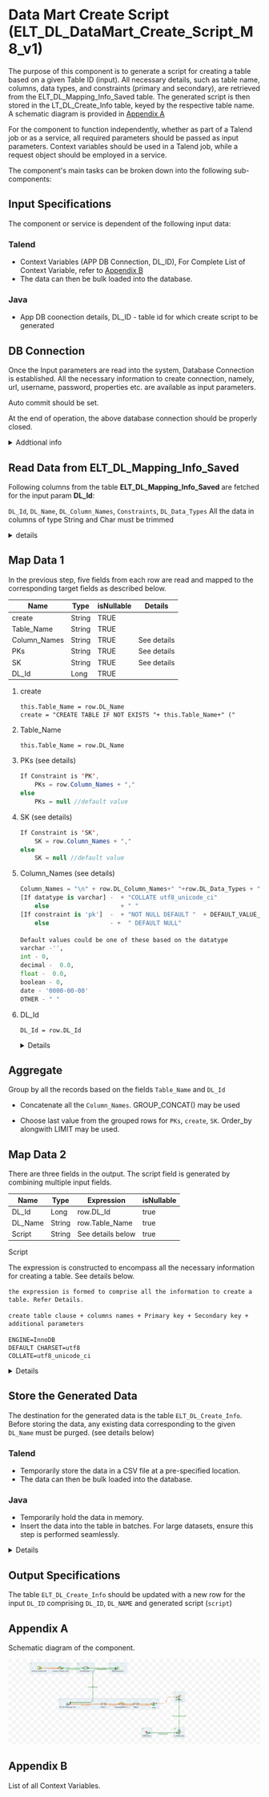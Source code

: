 # Data Mart Create Script (ELT_DL_DataMart_Create_Script_M8_v1)

The purpose of this component is to generate a script for creating a table based on a given Table ID (input). All necessary details, such as table name, columns, data types, and constraints (primary and secondary), are retrieved from the ELT_DL_Mapping_Info_Saved table. The generated script is then stored in the LT_DL_Create_Info table, keyed by the respective table name. A schematic diagram is provided in [Appendix A](#appendix-a)

For the component to function independently, whether as part of a Talend job or as a service, all required parameters should be passed as input parameters. Context variables should be used in a Talend job, while a request object should be employed in a service.

The component's main tasks can be broken down into the following sub-components:

## Input Specifications
The component or service is dependent of the following input data:
### Talend

- Context Variables (APP DB Connection, DL_ID), For Complete List of Context Variable, refer to [Appendix B](#appendix-b)
- The data can then be bulk loaded into the database.

### Java

- App DB coonection details, DL_ID - table id for which create script to be generated

## DB Connection 

Once the Input parameters are read into the system, Database Connection is established. All the necessary information to create connection, namely, url, username, password, properties etc. are available as input parameters. 

Auto commit should be set.

At the end of operation, the above database connection should be properly closed.

<details>
<summary>Addtional info</summary>
Below are the details to setup a mysql connection

```java
properties_string = "noDatetimeStringSync=true"
dbUrl = "jdbc:mysql://" + context.APP_HOST + ":" + context.APP_PORT + "/" + context.APP_DBNAME + "?" + properties_string;
...

```
username and password need to passed to create connection.
</details>

## Read Data from ELT_DL_Mapping_Info_Saved
Following  columns from the table **ELT_DL_Mapping_Info_Saved** are fetched for the input param **DL_Id**:

`DL_Id`, `DL_Name`, `DL_Column_Names`, `Constraints`, `DL_Data_Types`
All the data in columns of type String and Char must be trimmed
<details>
<summary>details</summary>
Query

``` sql
SELECT 
    `ELT_DL_Mapping_Info_Saved`.`DL_Id`, 
    `ELT_DL_Mapping_Info_Saved`.`DL_Name`, 
    `ELT_DL_Mapping_Info_Saved`.`DL_Column_Names`, 
    `ELT_DL_Mapping_Info_Saved`.`Constraints`, 
    `ELT_DL_Mapping_Info_Saved`.`DL_Data_Types` 
FROM 
    `ELT_DL_Mapping_Info_Saved` 
WHERE 
    `DL_Id` = '" + DL_Id + "'
```

</details>

## Map Data 1

In the previous step, five fields from each row are read and mapped to the corresponding target fields as described below.



| Name	| Type	| isNullable	| Details|
| --- | ---| ---| ---|
| create	| String	| TRUE	| 	|
| Table_Name | String | TRUE	| 	|
| Column_Names | String | TRUE	| See details	|
| PKs | String | TRUE	| See details	|
| SK | String | TRUE	| See details	|
| DL_Id | Long | TRUE	| 	|

1. create
    ```
    this.Table_Name = row.DL_Name 
    create = "CREATE TABLE IF NOT EXISTS "+ this.Table_Name+" ("
    ```
2. Table_Name
    ```
    this.Table_Name = row.DL_Name 
    ```

4. PKs (see details)
    ```java
    If Constraint is 'PK',  
        PKs = row.Column_Names + ","
    else
        PKs = null //default value
    ```

5. SK (see details)
    ```java
    If Constraint is 'SK',
        SK = row.Column_Names + ","
    else
        SK = null //default value
    ```

5. Column_Names (see details)
    ```python
    Column_Names = "\n" + row.DL_Column_Names+" "+row.DL_Data_Types + " " 
    [If datatype is varchar] -  + "COLLATE utf8_unicode_ci"
        else                    + " "
    [If constraint is 'pk']  -  + "NOT NULL DEFAULT "  + DEFAULT_VALUE_FOR_TYPE
        else                 - +  " DEFAULT NULL"

    Default values could be one of these based on the datatype
    varchar -'',
    int - 0,
    decimal -  0.0,
    float -  0.0,
    boolean - 0,
    date - '0000-00-00'
    OTHER - " "
    ```


6. DL_Id
    ```
    DL_Id = row.DL_Id
    ```


    <details>

    Below are the expressions configured in talend for the above properties.

    | Name         | Expression                                                                                                                                                                                                                                                                                                                                                                                                                                                                                      |
    |--------------|-------------------------------------------------------------------------------------------------------------------------------------------------------------------------------------------------------------------------------------------------------------------------------------------------------------------------------------------------------------------------------------------------------------------------------------------------------------------------------------------------|
    | Table_Name   | row1.DL_Name                                                                                                                                                                                                                                                                                                                                                                                                                                                                                    |
    | create       | "CREATE TABLE IF NOT EXISTS " + Var.Table_Name + " ("                                                                                                                                                                                                                                                                                                                                                                                                                                           |
    | PKs          | StringHandling.DOWNCASE(row1.Constraints).equals("pk") ? (Var.PKs == null ? "" : Var.PKs) + row1.DL_Column_Names + "," : Var.PKs                                                                                                                                                                                                                                                                                                                                                                |
    | PKs1         | Var.PKs == null ? "" : Var.PKs                                                                                                                                                                                                                                                                                                                                                                                                                                                                  |
    | SKs          | StringHandling.DOWNCASE(row1.Constraints).equals("sk") ? (Var.SKs == null ? "" : Var.SKs) + row1.DL_Column_Names + "," : Var.SKs                                                                                                                                                                                                                                                                                                                                                                |
    | SKs1         | Var.SKs == null ? "" : Var.SKs                                                                                                                                                                                                                                                                                                                                                                                                                                                                  |
    | Column_Names | "\n" + row1.DL_Column_Names + " " + row1.DL_Data_Types + " " + (StringHandling.DOWNCASE(row1.DL_Data_Types).startsWith("varchar") ? "COLLATE utf8_unicode_ci" : " ") + " " + (StringHandling.DOWNCASE(row1.Constraints).equals("pk") ? (" NOT NULL DEFAULT " + (StringHandling.DOWNCASE(row1.DL_Data_Types).startsWith("varchar") ? "''" : (StringHandling.DOWNCASE(row1.DL_Data_Types).contains("int") ? "0" : (StringHandling.DOWNCASE(row1.DL_Data_Types).contains("decimal") ? "'0.



    </details>

## Aggregate

Group by all the records based on the fields `Table_Name` and `DL_Id`


 - Concatenate all the `Column_Names`. GROUP_CONCAT() may be used

 - Choose last value from the grouped rows for `PKs`, `create`, `SK`. Order_by alongwith LIMIT may be used.


## Map Data 2

There are three fields in the output. The script field is generated by combining multiple input fields.

| Name      | Type   | Expression      | isNullable |
|-----------|--------|-----------------|------------|
| DL_Id     | Long   | row.DL_Id       | true       |
| DL_Name   | String | row.Table_Name  | true       |
| Script    | String | See details below       | true       |

Script

The expression is constructed to encompass all the necessary information for creating a table. See details below.

```
the expression is formed to comprise all the information to create a table. Refer Details.

create table clause + columns names + Primary key + Secondary key + additional parameters

ENGINE=InnoDB 
DEFAULT CHARSET=utf8 
COLLATE=utf8_unicode_ci

```


<details>

Below are the expressions configured in talend for the above properties.

| Name    | Expression                                                                                   |
|---------|----------------------------------------------------------------------------------------------|
| length  | StringHandling.LEN(row3.PKs) - 1                                                             |
| PKs     | row3.PKs.substring(0, Var.length)                                                            |
| PKs1    | row3.PKs + row3.SK                                                                           |
| SKs     | StringHandling.LEN(Var.PKs1) - 1                                                             |
| SKs1    | Var.PKs1.substring(0, Var.SKs)                                                               |
| PK      | " Primary Key (" + Var.SKs1 + " ) "                                                          |
| end     | ") ENGINE=InnoDB DEFAULT CHARSET=utf8 COLLATE=utf8_unicode_ci"                               |
| script  | row3.create + row3.Column_Names + ",\n" + Var.PK + "\n" + Var.end                            |

</details>


## Store the Generated Data

The destination for the generated data is the table `ELT_DL_Create_Info`. Before storing the data, any existing data corresponding to the given `DL_Name` must be purged. (see details below)

### Talend

- Temporarily store the data in a CSV file at a pre-specified location.
- The data can then be bulk loaded into the database.

### Java

- Temporarily hold the data in memory.
- Insert the data into the table in batches. For large datasets, ensure this step is performed seamlessly.
 

<details>
Purge the data corresponding to given DL_Name from the table 

```sql
"Delete from ELT_DL_Create_Info  where  DL_Name = '" + context.DL_Name +"' "
```

Loading the data into the Table:

talend:

```sql
LOAD DATA LOCAL INFILE <filename> INTO TABLE "ELT_DL_Create_Info" ...
```

Java:

```sql
 // Use batch commands (e.g. addBatch, executeBatch)
```
</details>


## Output Specifications


The table `ELT_DL_Create_Info` should be updated with a new row for the input `DL_ID` comprising `DL_ID`, `DL_NAME` and generated script (`script`)

## Appendix A

Schematic diagram of the component.

![chematic diagram](./ELT_DL_DataMart_Create_Script_M8_v1_0.1.png "ELT_DL_DataMart_Create_Script_M8_v1")


## Appendix B

List of all Context Variables.
